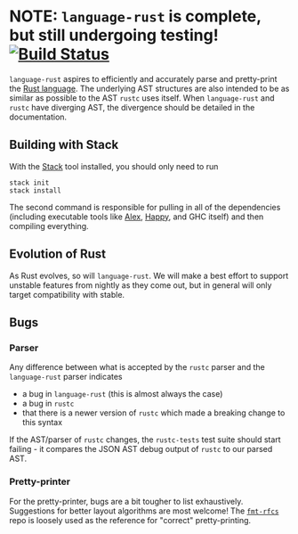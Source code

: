 # NOTE: `language-rust` is complete, but still undergoing testing! [![Build Status][4]][5]

`language-rust` aspires to efficiently and accurately parse and pretty-print the [Rust language][0].
The underlying AST structures are also intended to be as similar as possible to the AST `rustc` uses
itself. When `language-rust` and `rustc` have diverging AST, the divergence should be detailed in
the documentation.

## Building with Stack

With the [Stack][1] tool installed, you should only need to run

    stack init
    stack install

The second command is responsible for pulling in all of the dependencies (including executable
tools like [Alex][2], [Happy][3], and GHC itself) and then compiling everything.

## Evolution of Rust

As Rust evolves, so will `language-rust`. We will make a best effort to support unstable features
from nightly as they come out, but in general will only target compatibility with stable.

## Bugs

### Parser

Any difference between what is accepted by the `rustc` parser and the `language-rust` parser
indicates

  * a bug in `language-rust` (this is almost always the case)
  * a bug in `rustc`
  * that there is a newer version of `rustc` which made a breaking change to this syntax

If the AST/parser of `rustc` changes, the `rustc-tests` test suite should start failing - it
compares the JSON AST debug output of `rustc` to our parsed AST.

### Pretty-printer

For the pretty-printer, bugs are a bit tougher to list exhaustively. Suggestions for better layout
algorithms are most welcome! The [`fmt-rfcs`][6] repo is loosely used as the reference for "correct"
pretty-printing.

[0]: https://www.rust-lang.org/en-US/
[1]: https://docs.haskellstack.org/en/stable/README/
[2]: https://hackage.haskell.org/package/alex
[3]: https://hackage.haskell.org/package/happy
[4]: https://travis-ci.org/harpocrates/language-rust.svg?branch=master
[5]: https://travis-ci.org/harpocrates/language-rust
[6]: https://github.com/rust-lang-nursery/fmt-rfcs
